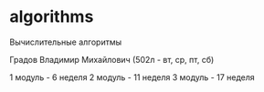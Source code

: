 # algorithms
Вычислительные алгоритмы

Градов Владимир Михайлович
(502л - вт, ср, пт, сб)

1 модуль - 6 неделя
2 модуль - 11 неделя
3 модуль - 17 неделя
